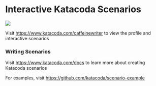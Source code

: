 # Interactive Katacoda Scenarios

[![](http://shields.katacoda.com/katacoda/caffeinewriter/count.svg)](https://www.katacoda.com/caffeinewriter "Get your profile on Katacoda.com")

Visit https://www.katacoda.com/caffeinewriter to view the profile and interactive scenarios

### Writing Scenarios
Visit https://www.katacoda.com/docs to learn more about creating Katacoda scenarios

For examples, visit https://github.com/katacoda/scenario-example
